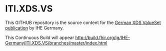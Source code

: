 # ITI.XDS.VS
This GITHUB repository is the source content for the [German XDS ValueSet publication](http://www.ihe-d.de/fhir/ImplementationGuide/ihe.iti.de.xds-vs) 
by IHE Germany. 

This Continuous Build will appear http://build.fhir.org/ig/IHE-Germany/ITI.XDS.VS/branches/master/index.html
